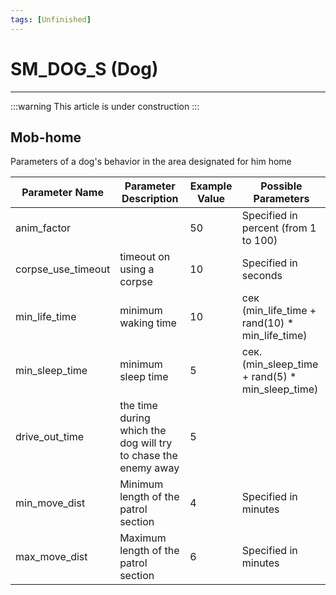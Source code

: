 ```yaml
---
tags: [Unfinished]
---
```


# SM_DOG_S (Dog)

___

:::warning
This article is under construction
:::

## Mob-home

Parameters of a dog's behavior in the area designated for him home

| Parameter Name | Parameter Description | Example Value | Possible Parameters |
|---|---|---|---|
| anim_factor |  | 50 | Specified in percent (from 1 to 100) |
| corpse_use_timeout | timeout on using a corpse | 10 | Specified in seconds |
| min_life_time | minimum waking time | 10 | сек (min_life_time + rand(10) * min_life_time) |
| min_sleep_time | minimum sleep time | 5 | сек. (min_sleep_time + rand(5) * min_sleep_time) |
| drive_out_time | the time during which the dog will try to chase the enemy away | 5 |  |
| min_move_dist | Minimum length of the patrol section | 4 | Specified in minutes |
| max_move_dist | Maximum length of the patrol section | 6 | Specified in minutes |
